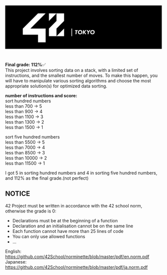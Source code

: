 ![](https://github.com/Sur1ive/42tokyo_my_utilities/blob/master/42.png)
# 
**Final grade: 112%**:white_check_mark: <br>
This project involves sorting data on a stack, with a limited set of instructions, and the smallest number of moves. To make this happen, you will have to manipulate various sorting algorithms and choose the most appropriate solution(s) for optimized data sorting.

**number of instructions and score:** <br>
sort hundred numbers<br>
less than 700   -> 5<br>
less than 900   -> 4<br>
less than 1100  -> 3<br>
less than 1300  -> 2<br>
less than 1500  -> 1<br>

sort five hundred numbers<br>
less than 5500  -> 5<br>
less than 7000  -> 4<br>
less than 8500  -> 3<br>
less than 10000 -> 2<br>
less than 11500 -> 1<br>

I got 5 in sorting hundred numbers and 4 in sorting five hundred numbers, and 112% as the final grade.(not perfect)<br>

## NOTICE 
42 Project must be written in accordance with the 42 school norm, otherwise the grade is 0:
* Declarations must be at the beginning of a function
* Declaration and an initialisation cannot be on the same line
* Each function cannot have more than 25 lines of code
* You can only use allowed functions
* ...

English: https://github.com/42School/norminette/blob/master/pdf/en.norm.pdf <br />
Japanese: https://github.com/42School/norminette/blob/master/pdf/ja.norm.pdf
